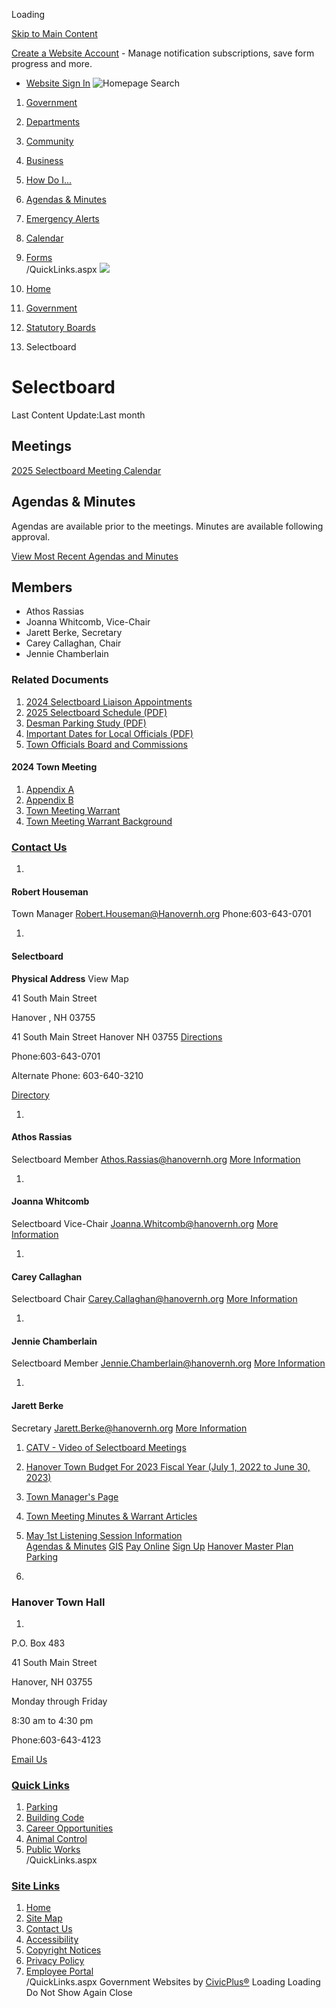  

Loading

  [Skip to Main Content](#cc5f8c90dc-b4cb-431b-90ee-10648f8df655)  

 [Create a Website Account](/MyAccount/ProfileCreate)  - Manage notification subscriptions, save form progress and more.    

 *  [Website Sign In](/MyAccount) 
  ![Homepage](https://www.hanovernh.org/ImageRepository/Document?documentID=66)  Search 

 1.  [Government](/27/Government) 
 1.  [Departments](/101/Departments) 
 1.  [Community](/31/Community) 
 1.  [Business](/35/Business) 
 1.  [How Do I...](/9/How-Do-I) 

 1.  [Agendas & Minutes](/AgendaCenter)  

 1.  [Emergency Alerts](https://gcsohandisp.genasys.com/portal/en)  

 1.  [Calendar](/Calendar.aspx)  

 1.  [Forms](/FormCenter)  
 /QuickLinks.aspx  ![](https://www.hanovernh.org/ImageRepository/Document?documentID=1332)  

 1.  [Home](/) 
 1.  [Government](/27/Government) 
 1.  [Statutory Boards](/381/Statutory-Boards) 
 1. Selectboard

# Selectboard

Last Content Update:Last month

## Meetings

 [2025 Selectboard Meeting Calendar](/DocumentCenter/View/6790) 

## Agendas & Minutes

Agendas are available prior to the meetings. Minutes are available following approval.

 [View Most Recent Agendas and Minutes](/AgendaCenter/Selectboard-17) 

## Members

 * Athos Rassias
 * Joanna Whitcomb, Vice-Chair
 *  Jarett Berke, Secretary    
 * Carey Callaghan, Chair
 * Jennie Chamberlain

### Related Documents

 1.  [2024 Selectboard Liaison Appointments](/DocumentCenter/View/778/2024-Selectboard-Liaison-Appointments-) 
 1.  [2025 Selectboard Schedule (PDF)](/DocumentCenter/View/775/2025-Selectboard-Schedule-PDF) 
 1.  [Desman Parking Study (PDF)](/DocumentCenter/View/776/Desman-Parking-Study-PDF) 
 1.  [Important Dates for Local Officials (PDF)](/DocumentCenter/View/777/Important-Dates-for-Local-Officials-PDF) 
 1.  [Town Officials Board and Commissions](/DocumentCenter/View/4699/Town-Officials-Board-and-Commissions-) 

#### 2024 Town Meeting

 1.  [Appendix A](/DocumentCenter/View/5160/Appendix-A) 
 1.  [Appendix B](/DocumentCenter/View/5161/Appendix-B) 
 1.  [Town Meeting Warrant](/DocumentCenter/View/5158/Town-Meeting-Warrant) 
 1.  [Town Meeting Warrant Background](/DocumentCenter/View/5159/Town-Meeting-Warrant-Background) 

###  [Contact Us](/Directory.aspx) 

 1.    

#### Robert Houseman   

 Town Manager  [Robert.Houseman@Hanovernh.org](mailto:Robert.Houseman@Hanovernh.org)  Phone:603-643-0701    

 1.    

#### Selectboard   

  __Physical Address__ View Map   

 41 South Main Street    

 Hanover , NH 03755    

 41 South Main Street Hanover NH 03755  [Directions](https://www.google.com/maps/place/41+South+Main+Street++Hanover+NH+03755)     

 Phone:603-643-0701    

Alternate Phone: 603-640-3210   

  [Directory](/directory.aspx?did=46)     

 1.    

#### Athos Rassias   

 Selectboard Member  [Athos.Rassias@hanovernh.org](mailto:Athos.Rassias@hanovernh.org)   [More Information](/directory.aspx?eid=130)     

 1.    

#### Joanna Whitcomb   

 Selectboard Vice-Chair  [Joanna.Whitcomb@hanovernh.org](mailto:Joanna.Whitcomb@hanovernh.org)   [More Information](/directory.aspx?eid=131)     

 1.    

#### Carey Callaghan   

 Selectboard Chair  [Carey.Callaghan@hanovernh.org](mailto:Carey.Callaghan@hanovernh.org)   [More Information](/directory.aspx?eid=132)     

 1.    

#### Jennie Chamberlain   

 Selectboard Member  [Jennie.Chamberlain@hanovernh.org](mailto:Jennie.Chamberlain@hanovernh.org)   [More Information](/directory.aspx?eid=134)     

 1.    

#### Jarett Berke   

 Secretary  [Jarett.Berke@hanovernh.org](mailto:Jarett.Berke@hanovernh.org)   [More Information](/directory.aspx?eid=136)     

 1.   [CATV - Video of Selectboard Meetings](/525/CATV---Video-of-Selectboard-Meetings)  
 1.   [Hanover Town Budget For 2023 Fiscal Year (July 1, 2022 to June 30, 2023)](/526/Hanover-Town-Budget-For-2023-Fiscal-Year)  
 1.   [Town Manager's Page](/347/Town-Manager)  
 1.   [Town Meeting Minutes & Warrant Articles](/362/Town-Meetings)  
 1.   [May 1st Listening Session Information](/877/May-1st-Listening-Session-Information)  
  [Agendas & Minutes](/AgendaCenter)   [GIS](https://www.axisgis.com/hanovernh)   [Pay Online](https://www.invoicecloud.com/portal/(S(ggdjphyz1lnevkuejlyyj2hp))/2/Site.aspx?G=74dba894-3b46-406b-8da6-1adc4ae0f4d4)   [Sign Up](/list.aspx)   [Hanover Master Plan](https://hanovernhmasterplan.com/)   [Parking](/243/Parking)  

 1.    

### Hanover Town Hall

 1.    

P.O. Box 483    

41 South Main Street   

Hanover, NH 03755   

Monday through Friday   

8:30 am to 4:30 pm   

Phone:603-643-4123   

 [Email Us](mailto:info@hanovernh.org)    

###  [Quick Links](/QuickLinks.aspx?CID=15) 

 1.  [Parking](/243/Parking)  
 1.  [Building Code](/191/Building-Code)  
 1.  [Career Opportunities](/233/Career-Opportunities)  
 1.  [Animal Control](/270/Animal-Control)  
 1.  [Public Works](/278/Public-Works)  
 /QuickLinks.aspx 

###  [Site Links](/QuickLinks.aspx?CID=16) 

 1.  [Home](/)  
 1.  [Site Map](/sitemap)  
 1.  [Contact Us](/directory.aspx)  
 1.  [Accessibility](/accessibility)  
 1.  [Copyright Notices](/copyright)  
 1.  [Privacy Policy](/privacy)  
 1.  [Employee Portal](/72/Han---Employees)  
 /QuickLinks.aspx Government Websites by [CivicPlus®](https://connect.civicplus.com/referral)  Loading Loading Do Not Show Again Close 

 